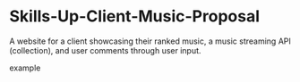 # Skills-Up-Client-Music-Proposal
A website for a client showcasing their ranked music, a music streaming API (collection), and user comments through user input. 

example
